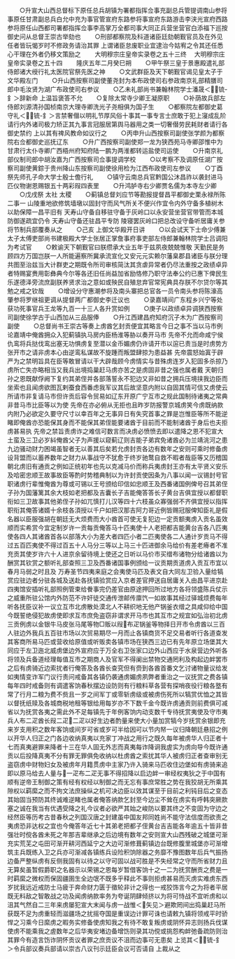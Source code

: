 <!-- { "loadSidebar": true } -->
　　○升宣大山西总督标下原任总兵胡镇为署都指挥佥事充副总兵管提调南山参将事原任甘肃副总兵白允中充为事官管宣府东路参将事宣府东路游击李浃光宣府西路参将原任山西都司署都指挥佥事李高掌万全都司事大同正兵营坐营官白添福下巡按御史问从总督王崇古举劾也
　　○刑部都察院及科道诸臣廷劾朝觐官员及在外见任者皆玩愒岁时不修政务请治其罪  上谓诸臣怠废职业宜逮治今姑宥之令其还任悉心干理在外者仍移文策励之
　　大明穆宗庄皇帝实录卷之五十三终
　大明穆宗庄皇帝实录卷之五十四
　　隆庆五年二月癸巳朔
　　○甲午祭三皇于景惠殿遣礼部侍郎诸大绶行礼太医院官祭先医之神
　　○文武群臣及天下朝觐官谒见皇太子于文华殿左门
　　○升山西按察司副使董尧封为本布政使司右参政南京礼部精膳司郎中毛汝贤为湖广布政使司右参议
　　○乙未礼部尚书兼翰林院学士潘晟＜锍-釒＞辞新命  上温旨褒答不允
　　○复除太常寺少卿王凝原职
　　○补荫故兵部左侍郎刘源清孙国桢南京大理寺卿洗光子尧相俱为国子生
　　○都察院左都御史葛守礼＜锍-釒＞言禁奢僣以明礼节厚风俗十事其一事专言士庶敢于犯上寖成乱阶请行内外诸司极力矫正其九事言冠服居第舆马器用之类一切奢僣劳民耗财者请行各御史禁约  上以其有禆风教命如议行之
　　○丙申升山西按察司副使张学颜为都察院右佥都御史巡抚辽东
　　○升广西按察司副使郑一龙为狭西苑马寺卿邵惟中为甘肃行太仆寺卿广西梧州府知府陆一鹏为两淮都转运盐使司运使
　　○升南京礼部仪制司郎中胡汝嘉为广西按察司佥事提调学校
　　○以考察不及调原任湖广按察司副使黄錝于贵州降山东按察司副使徐用检为江西布政使司左参议
　　○丁酉祭先师孔子命大学士殷士儋行礼
　　○镇守云南总兵官黔国公沐昌祚以袭封进马匹仪物谢恩赐银五十两彩叚四表里
　　○升鸿胪寺右少卿贾名儒为本寺左少卿
　　○戊戌祭  太社  太稷
　　○蓟镇总督刘应节等勘报提督昌平都御史栗永禄所陈二事一  山陵重地欲修筑墙墩以固封守而风气所关不便兴作宜令内外守备多植树木以助保障一昌平旧有  天寿山守备自移驻守备于灰岭口以永安营坐营官带管而本城防御遂疏宜仍令  天寿山守备还驻昌平专防  陵寝罢灰岭口把总改设守备听居庸关参将节制兵部覆奏从之
　　○己亥  上御文华殿开日讲
　　○以会试天下士命少傅兼太子太傅吏部尚书建极殿大学士张居正掌詹事府事吏部左侍郎兼翰林院学士吕调阳为考试官
　　○敕谕天下朝觐官曰朕缵承大业五年于兹夙夜兢兢惟敬  天勤民是务顾四方万国岂朕一人所能遍察所冀承流宣化又安元元实赖尔藩臬郡县诸臣与朕分理共图至治兹当大计群吏之期既令所司审核简汰其贪虐异常者仍尽法重按之政绩卓异者特赐宴赉用彰彝典今尔等各还旧任尚益加省励恪修乃职守法奉公约已惠下俾民生乐遂德泽旁流庶副朕养贤求治之意如或殃民自殖怠弃官常宪典具存朕不尔贷尔等其勉之戒之钦哉
　　○增设分守惠潮参将及南头寨把总官各一员令南头参将陈濠高肇参将罗继祖更调从提督两广都御史李迁议也
　　○录嘉靖间广东程乡兴宁等处获功死事官兵王龙等九百一十三人各升赏如例
　　○庚子以政绩卓异调狭西按察司副使徐学古于山西加从三品服俸
　　○升江西建昌府知府沉子木为广西按察司副使
　　○总督尚书王崇古等奏上虏酋乞封贡便宜其略言今日之事不当以马市例论嘉靖中俺酋拥众入犯蓟镇执马房内臣杨淮等胁以奏开马市  先帝不允而命咸宁侯仇鸾将兵挞伐鸾出塞无功惧虏复至潜以金币媚虏仍许请开市以逭已责当是时虏势方张开市之请非虏本心由逆鸾私谋故不旋踵而叛盟肆掠为患益甚  先帝震怒始寘于辟严为之禁明旨具在臣等敢冒请以干大辟哉顾今虏情实与昔殊虏连岁入犯固多杀掠乃虏所亡失亦略相当又我兵出境捣巢赶马虏亦苦之是虏固非昔之强也属者戴  天朝归孙之恩既献俘阙下复约其弟侄并各部落誓永不犯边又非如昔之拥兵压境挟我边臣而坐索也且闻虏欲图瓦剌蚕食西番虑我军议其后故坚意内附以自固其情可信又虏使云所请市非复请马市但许贡后容令贸易如辽东开原广宁互市之规此国制待诸夷之常典非昔马市比臣等以为使  先帝在亦必俯从无拒也且昨岁防报警京城虏笑今虏既纳款内附乃必欲定久要守尺寸以幸百年之无事异日有失究首事之罪是岂惟臣等所不能逆睹即俺酋亦恐能保其身而不能保其弟侄能要诸酋于目前而不能制诸酋于身后也夫拒虏甚易执  先帝之禁旨责虏诈之难信可数言而决虏必愤愤去即以遣降之恩不犯宣大土蛮及三卫必岁紏俺酋父子为声援以窥蓟辽则吉能子弟宾免诸酋必为兰靖洮河之患九边骚动财力困竭虽智者无以善其后矣若允虏封贡各边有数年之安则可乘时修备虏设背盟而以蓄养数年之财力从事战守不犹愈于终岁驰鹜自救不暇者哉臣等又历稽国朝北虏旧有通贡之例如正统初年也先以克减马价而称兵夷虏封王亦有太平贤义安乐及哈密忠顺王故事故臣等酌时势稽典制以为许封贡使因条为八事以闻一议锡封号官职诸虏行辈惟俺酋为尊或可锡以王号颁给印信如忠顺王及西番诸国例俾号召其弟侄子孙为国藩篱其余大枝如老把都及吉囊长子吉能俺答答长子黄台吉俱宜授以都督职衔如三卫故事其他弟侄子孙如兀慎打儿汉等四十六枝虽众寡强弱不齐俱宜授以指挥职衔其俺答诸婿十余枝各湏授以千户如把汉那吉阿力哥近例皆赐冠服俾知臣礼是假名器以臣服强胡在朝廷无大烦费而大小酋首可使无复犯边一定贡额夷虏入贡名虽效顺而实希赏今宜定制岁许一贡每贡俺答马十匹夷使十人老把都吉能黄台吉各八匹夷使各四人其诸酋首各以部落大小为差大者四匹小者二匹夷使各二人通计岁贡马不得过五百匹夷使不得过百五十人马分三等以上马三十匹进御余马给价有差老瘠者不准充贡其使岁许六十人进京余留待境上使还之日听以马价市买缯布诸物分给诸酋以为酬赏其钦赏之额听礼部查照三卫及西番诸国事例颁给一议贡期贡道虏入贡互市宜以春月马弱之时且及  万寿圣节四夷来庭之会夷使马匹及表文自大同左卫验入量给犒赏应驻边者分驻各城及送赴各抚镇验赏应入京者差官押送自居庸关入由昌平进京赴四夷馆安插听礼部照例管束给餋事完仍差官由原途押回所过地方各将领盛陈兵仗示之威重所驻公馆内外防范不许奸徒交通传泄邮传廪饩一如故事其经过驿城烦费每年听各抚臣议补一议立互市北虏散处漠北人不耕织地无他产锅釜衣缯之具咸仰给中国今既誓绝侵犯故虏使即求互市庶免盗窃非谓求开马市也其互市之规宜如弘治初北虏三贡例虏以金银牛马皮张马尾等物□贩以叚布疋锅釜等物择日开市令虏酋以三百人驻边外我兵五百驻市场以次贸易期尽一月而止各镇商货不足交易者听行各道查发其客商所易马匹或营收给原值或听贩卖各镇市场在狭西三边已有先年原立场堡其大同应于左卫迤北威虏堡边外宣府应于万全右卫张家口边外山西应于水泉营边外听各将领及兵备道经理每值互市之期商人及官军不得阑出禁物交通罔利及构起边衅罢市之后有虏骑近边索扰者行俺答及各酋长查究但有赍到各酋首番文乞讨诸物量议给发如夷情变诈军门议行责问戒备其各镇仍袭通虏媚虏夙弊者重治之一议抚赏之费各镇每年四时戒备则有调遣客饷春秋摆边设防则有行粮料草各营有探哨夜役行粮各墪有常了行月二粮为费不赀且一岁之间军丁或零斩虏级或被虏伤死所以犒赏优恤之其皆以督抚纸赎及各城商税地租等银给用每岁亦不下数千金今既许虏通贡则前费俱可减省以为抚赏各夷之需此外不足每镇先于年例客饷内动支数千专待抚赏夷使及守市夷兵人布二疋酋长叚二疋二疋以好生边者酌量来使大小量加赏犒今岁抚赏余银即充来岁支用积之数年客饷或间岁可省或岁可半给因可以节内帑一议归降朝廷悬招之例以开华人归正之门各边收纳真夷以充家丁冲战之用行之既久每年被虏华人归正者十七而真夷避罪来降者十三在华人固无外志而真夷每诈降诇我虗实为虏向导今既许通贡以后投降真夷不分有罪无罪俱免收纳以杜虏酋之索扰其华人被虏归正者查审别无盗窃虏中财物妇女及被虏年月籍贯虏中主家乃许入骑来马匹收住边堡如有虏骑来追即以原马给去人量与一疋布二疋无事不得招降以启边衅一审经权夷狄之于中国有顺有逆帝王制御之策有经有权经以制御之而无忘有事庶常胜之势在我狡胡无所乘其隙权以羁縻之而不拘文法庶操纵之机可决边臣以效其谋至于目前之利钝目后之变态其始固当预防其终诚难逆睹也属者俺答纳款乞封至今边尘不耸在虏实有呼韩突厥款塞之诚在我当有优遇受降之礼今议者必欲严其始之峻防以要其终之不变固为守边之经然臣等历考古昔春秋之列国汉唐之封建虽中国友邦同姓尚不能守法信度而欲责之夷虏恐非达权之宜也今俺答年近七十其弟老把都子侄黄台吉吉能各年逾五十皆非昔强壮时傥各酋未死之年那吉辈继承之后边境有数年之安则宣大山西残破之城堡可渐充实荒芜之屯田可渐开耕河西延宁之大边可渐修葺蓟镇边台既修腹里城堡亦可渐增筑主兵既练入卫之兵亦可渐减各镇练兵设险积饷除器之务靡不豫图数年后兵气振扬边备严整纵虏有反侧我固有以待之以守可固以战可胜是不失经常之守而所省财力且无算矣虽暂假爵职之名器示以荣锡之恩每岁暂借客饷十之一二为抚赏酬贡之费是一时羁縻之微权而保固疆圉生全边氓不既多乎释此不事则拒虏甚易而灭虏实难虏东西岁扰我远近戒防士马疲于奔命财力匮于徵轮非计之得也一戒狡饰言今之为将者平居既无料敌之智敢战之功及闻虏纳款率务为夸诞阴肆倾挤以为将可恃战不宜听虏和以沮其气然自二三年来虏屡犯宣大末闻与虏一战惟＜矢见＞避欺罔间出捣巢赶马所获既不足为虏重轻而滋疆场之扰摇夺国是重误边计罪可诛也请敕九镇将领戒平时骄悍之习乘今日縻虏之暇务实修备使虏知我之有待不敢复叛虏或阴怀异志则扬兵伐谋使虏不能乘我之虗数年之后华夷安堵边备增饬则录其功傥或挑怨构衅弛备疏防则治其罪今有造言饬诈阴怀贡议者罪之庶贡议不沮而边事可无患矣  上览其＜锍-釒＞令兵部议奏兵部请以崇古八议刊示廷臣会议可否请自  上裁从之
